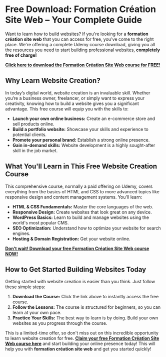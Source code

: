 # Free Download: Formation Création Site Web – Your Complete Guide

Want to learn how to build websites? If you're looking for a **formation création site web** that you can access for free, you've come to the right place. We're offering a complete Udemy course download, giving you all the resources you need to start building professional websites, **completely free of charge!**

[**Click here to download the Formation Création Site Web course for FREE!**](https://udemywork.com/formation-creation-site-web)

## Why Learn Website Creation?

In today’s digital world, website creation is an invaluable skill. Whether you’re a business owner, freelancer, or simply want to express your creativity, knowing how to build a website gives you a significant advantage. This free course will equip you with the skills to:

*   **Launch your own online business:** Create an e-commerce store and sell products online.
*   **Build a portfolio website:** Showcase your skills and experience to potential clients.
*   **Promote your personal brand:** Establish a strong online presence.
*   **Gain in-demand skills:** Website development is a highly sought-after skill in the job market.

## What You'll Learn in This Free Website Creation Course

This comprehensive course, normally a paid offering on Udemy, covers everything from the basics of HTML and CSS to more advanced topics like responsive design and content management systems. You'll learn:

*   **HTML & CSS Fundamentals:** Master the core languages of the web.
*   **Responsive Design:** Create websites that look great on any device.
*   **WordPress Basics:** Learn to build and manage websites using the world's most popular CMS.
*   **SEO Optimization:** Understand how to optimize your website for search engines.
*   **Hosting & Domain Registration:** Get your website online.

[**Don't wait! Download your free Formation Création Site Web course NOW!**](https://udemywork.com/formation-creation-site-web)

## How to Get Started Building Websites Today

Getting started with website creation is easier than you think. Just follow these simple steps:

1.  **Download the Course:** Click the link above to instantly access the free course.
2.  **Follow the Lessons:** The course is structured for beginners, so you can learn at your own pace.
3.  **Practice Your Skills:** The best way to learn is by doing. Build your own websites as you progress through the course.

This is a limited-time offer, so don't miss out on this incredible opportunity to learn website creation for free. **[Claim your free Formation Création Site Web course here](https://udemywork.com/formation-creation-site-web)** and start building your online presence today! This will help you with **formation création site web** and get you started quickly!
